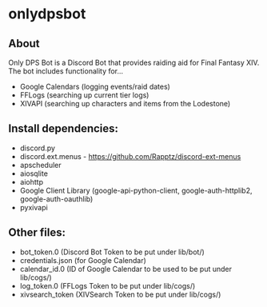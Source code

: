 # onlydpsbot

## About
Only DPS Bot is a Discord Bot that provides raiding aid for Final Fantasy XIV. The bot includes functionality for...
* Google Calendars (logging events/raid dates)
* FFLogs (searching up current tier logs)
* XIVAPI (searching up characters and items from the Lodestone)


## Install dependencies: 
* discord.py
* discord.ext.menus - https://github.com/Rapptz/discord-ext-menus
* apscheduler
* aiosqlite
* aiohttp
* Google Client Library (google-api-python-client, google-auth-httplib2, google-auth-oauthlib)
* pyxivapi


## Other files:
* bot_token.0 (Discord Bot Token to be put under lib/bot/)
* credentials.json (for Google Calendar)
* calendar_id.0 (ID of Google Calendar to be used to be put under lib/cogs/)
* log_token.0 (FFLogs Token to be put under lib/cogs/)
* xivsearch_token (XIVSearch Token to be put under lib/cogs/)

